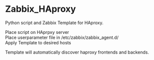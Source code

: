 # Zabbix_HAproxy
Python script and Zabbix Template for HAproxy. 

Place script on HAprpxy server  
Place userparameter file in /etc/zabbix/zabbix_agent.d/  
Apply Template to desired hosts  
  
Template will automatically discover haproxy frontends and backends.
